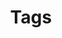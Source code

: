 ---
title: "Tags"
description: "Topics and methods appearing throughout my notes and papers."
layout: "terms"
---